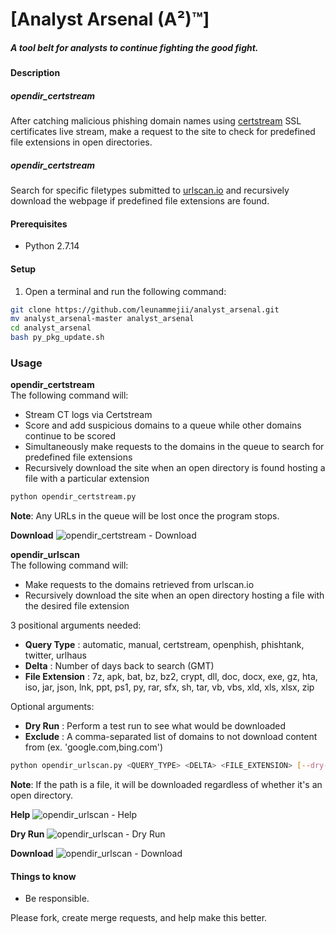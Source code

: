 # [Analyst Arsenal (A²)™]
##### A tool belt for analysts to continue fighting the good fight.  

#### Description  
##### opendir_certstream
After catching malicious phishing domain names using [certstream](https://certstream.calidog.io/) SSL certificates live stream, make a request to the site to check for predefined file extensions in open directories.  

##### opendir_certstream
Search for specific filetypes submitted to [urlscan.io](https://urlscan.io/) and recursively download the webpage if predefined file extensions are found.  

#### Prerequisites  
- Python 2.7.14  

#### Setup  
1. Open a terminal and run the following command:  
```bash
git clone https://github.com/leunammejii/analyst_arsenal.git
mv analyst_arsenal-master analyst_arsenal
cd analyst_arsenal
bash py_pkg_update.sh
```

### Usage
**opendir_certstream**  
The following command will:  
- Stream CT logs via Certstream  
- Score and add suspicious domains to a queue while other domains continue to be scored  
- Simultaneously make requests to the domains in the queue to search for predefined file extensions  
- Recursively download the site when an open directory is found hosting a file with a particular extension  
```bash
python opendir_certstream.py
```
**Note**: Any URLs in the queue will be lost once the program stops.  

**Download**
![opendir_certstream - Download](https://github.com/leunammejii/analyst_arsenal/blob/master/static/assets/opendir_certstream_download.png)  

**opendir_urlscan**   
The following command will:  
- Make requests to the domains retrieved from urlscan.io  
- Recursively download the site when an open directory hosting a file with the desired file extension  

3 positional arguments needed:  
- **Query Type**     : automatic, manual, certstream, openphish, phishtank, twitter, urlhaus  
- **Delta**          : Number of days back to search (GMT)  
- **File Extension** : 7z, apk, bat, bz, bz2, crypt, dll, doc, docx, exe, gz, hta, iso, jar, json, lnk, ppt, ps1, py, rar, sfx, sh, tar, vb, vbs, xld, xls, xlsx, zip   

Optional arguments:  
- **Dry Run** : Perform a test run to see what would be downloaded  
- **Exclude** : A comma-separated list of domains to not download content from (ex. 'google.com,bing.com')  
```bash
python opendir_urlscan.py <QUERY_TYPE> <DELTA> <FILE_EXTENSION> [--dry-run] [--exclude=CSV]
```
**Note**: If the path is a file, it will be downloaded regardless of whether it's an open directory.  

**Help**
![opendir_urlscan - Help](https://github.com/leunammejii/analyst_arsenal/blob/master/static/assets/opendir_urlscan_help.png)  

**Dry Run**
![opendir_urlscan - Dry Run](https://github.com/leunammejii/analyst_arsenal/blob/master/static/assets/opendir_urlscan_dryrun.png)  

**Download**
![opendir_urlscan - Download](https://github.com/leunammejii/analyst_arsenal/blob/master/static/assets/opendir_urlscan_download.png)  

#### Things to know  
- Be responsible.  

Please fork, create merge requests, and help make this better.  

